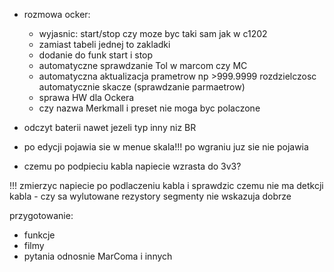 - rozmowa ocker:
	- wyjasnic: start/stop czy moze byc taki sam jak w c1202
	- zamiast tabeli jednej to zakladki
	- dodanie do funk start i stop
	- automatyczne sprawdzanie Tol w marcom czy MC
	- automatyczna aktualizacja prametrow np >999.9999 rozdzielczosc automatycznie skacze (sprawdzanie parmaetrow)
	- sprawa HW dla Ockera
	- czy nazwa Merkmall i preset nie moga byc polaczone
- odczyt baterii nawet jezeli typ inny niz BR

- po edycji pojawia sie w menue skala!!! po wgraniu juz sie nie pojawia
- czemu po podpieciu kabla napiecie wzrasta do 3v3?



!!! zmierzyc napiecie po podlaczeniu kabla i sprawdzic czemu nie ma detkcji kabla - czy sa wylutowane rezystory
segmenty nie wskazuja dobrze

przygotowanie:
- funkcje
- filmy
- pytania odnosnie MarComa i innych